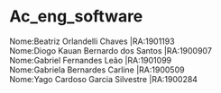 # Ac_eng_software
Nome:Beatriz Orlandelli Chaves |RA:1901193 <br/>
Nome:Diogo Kauan Bernardo dos Santos |RA:1900907 <br/>
Nome:Gabriel Fernandes Leão |RA:1901099 <br/>
Nome:Gabriela Bernardes Carline |RA:1900509 <br/>
Nome:Yago Cardoso Garcia Silvestre |RA:1900284 <br/>
